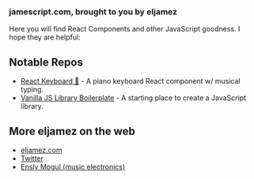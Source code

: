 ### jamescript.com, brought to you by eljamez

Here you will find React Components and other JavaScript goodness. I hope they are helpful:

## Notable Repos

- [React Keyboard 🎹](http://eljamez.github.io/React-Keyboard/) - A piano keyboard React component w/ musical typing.
- [Vanilla JS Library Boilerplate](http://eljamez.github.io/Vanilla-JS-Library-Boilerplate/) - A starting place to create a JavaScript library.

## More eljamez on the web

- [eljamez.com](http://eljamez.com)
- [Twitter](http://twitter.com/eljamez)
- [Ensly Mogul (music electronics)](http://enslymogul.com)
